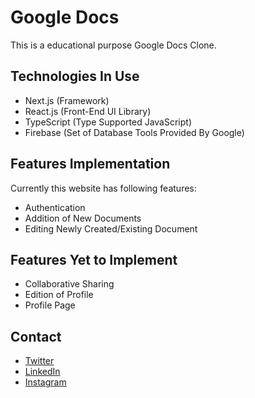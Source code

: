 # Google Docs

This is a educational purpose Google Docs Clone.

## Technologies In Use

- Next.js (Framework)
- React.js (Front-End UI Library)
- TypeScript (Type Supported JavaScript)
- Firebase (Set of Database Tools Provided By Google)

## Features Implementation

Currently this website has following features:

- Authentication
- Addition of New Documents
- Editing Newly Created/Existing Document

## Features Yet to Implement

- Collaborative Sharing
- Edition of Profile
- Profile Page

## Contact

- [Twitter](https://twitter.com/SushantGarudkar)
- [LinkedIn](https://in.linkedin.com/in/sushant-garudkar-770b341a5)
- [Instagram](https://www.instagram.com/garudkar_sush/)
